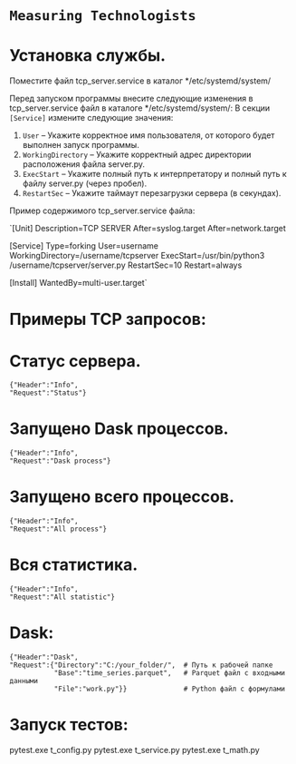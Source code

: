 # `Measuring Technologists`

# Установка службы.
  Поместите файл tcp_server.service в каталог  */etc/systemd/system/

  Перед запуском программы внесите следующие изменения в tcp_server.service файл в каталоге  */etc/systemd/system/:
  В секции `[Service]` измените следующие значения:
  1)	`User` – Укажите корректное имя пользователя, от которого будет выполнен запуск программы. 
  2)	`WorkingDirectory` – Укажите корректный адрес директории расположения файла server.py.
  3)	`ExecStart` – Укажите полный путь к интерпретатору и полный путь к файлу server.py (через пробел).
  4)	`RestartSec` – Укажите таймаут перезагрузки сервера (в секундах).


Пример содержимого tcp_server.service файла:

`[Unit]
Description=TCP SERVER
After=syslog.target
After=network.target

[Service]
Type=forking
User=username
WorkingDirectory=/username/tcpserver
ExecStart=/usr/bin/python3 /username/tcpserver/server.py
RestartSec=10
Restart=always

[Install]
WantedBy=multi-user.target`



# Примеры TCP запросов:
  # Статус сервера.
    {"Header":"Info",   
    "Request":"Status"} 
  # Запущено Dask процессов.
    {"Header":"Info",
    "Request":"Dask process"}
  # Запущено всего процессов.
    {"Header":"Info",
    "Request":"All process"}
  # Вся статистика.
    {"Header":"Info",
    "Request":"All statistic"}


# Dask:
    {"Header":"Dask",
    "Request":{"Directory":"C:/your_folder/",  # Путь к рабочей папке
               "Base":"time_series.parquet",   # Parquet файл с входными данными
               "File":"work.py"}}              # Python файл с формулами


# Запуск тестов:
  pytest.exe t_config.py
  pytest.exe t_service.py
  pytest.exe t_math.py

